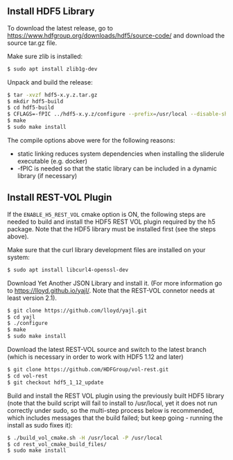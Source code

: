 ## Install HDF5 Library

To download the latest release, go to https://www.hdfgroup.org/downloads/hdf5/source-code/ and download the source tar.gz file.

Make sure zlib is installed:
```bash
$ sudo apt install zlib1g-dev
```

Unpack and build the release:
```bash
$ tar -xvzf hdf5-x.y.z.tar.gz
$ mkdir hdf5-build
$ cd hdf5-build
$ CFLAGS=-fPIC ../hdf5-x.y.z/configure --prefix=/usr/local --disable-shared --enable-build-mode=debug --enable-cxx
$ make
$ sudo make install
```

The compile options above were for the following reasons:
* static linking reduces system dependencies when installing the sliderule executable (e.g. docker)
* -fPIC is needed so that the static library can be included in a dynamic library (if necessary)

## Install REST-VOL Plugin

If the `ENABLE_H5_REST_VOL` cmake option is ON, the following steps are needed to build and install the HDF5 REST VOL plugin required by the h5 package.  Note that the HDF5 library must be installed first (see the steps above).

Make sure that the curl library development files are installed on your system:
```bash
$ sudo apt install libcurl4-openssl-dev
```

Download Yet Another JSON Library and install it. (For more information go to https://lloyd.github.io/yajl/. Note that the REST-VOL connetor needs at least version  2.1).
```bash
$ git clone https://github.com/lloyd/yajl.git
$ cd yajl
$ ./configure
$ make
$ sudo make install
```

Download the latest REST-VOL source and switch to the latest branch (which is necessary in order to work with HDF5 1.12 and later)
```bash
$ git clone https://github.com/HDFGroup/vol-rest.git
$ cd vol-rest
$ git checkout hdf5_1_12_update
```

Build and install the REST VOL plugin using the previously built HDF5 library (note that the build script will fail to install to /usr/local, yet it does not run correctly under sudo, so the multi-step process below is recommended, which includes messages that the build failed; but keep going - running the install as sudo fixes it):
```bash
$ ./build_vol_cmake.sh -H /usr/local -P /usr/local
$ cd rest_vol_cmake_build_files/
$ sudo make install
```